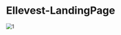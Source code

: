 # Ellevest-LandingPage

![1](https://github.com/user-attachments/assets/e52c87f4-a098-4e1b-b803-ff0c6e87636e)
